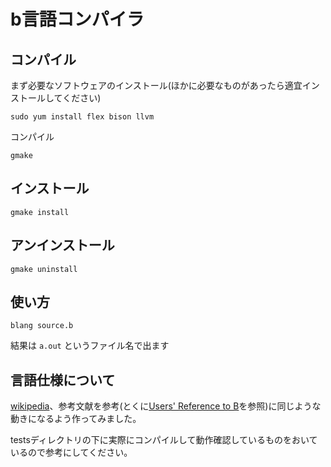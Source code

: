 # b言語コンパイラ

## コンパイル
まず必要なソフトウェアのインストール(ほかに必要なものがあったら適宜インストールしてください)
```
sudo yum install flex bison llvm
```
コンパイル
```
gmake
``` 

## インストール
```
gmake install
```

## アンインストール
```
gmake uninstall
```

## 使い方
```
blang source.b
```
結果は `a.out` というファイル名で出ます

## 言語仕様について
[wikipedia](https://ja.wikipedia.org/wiki/B%E8%A8%80%E8%AA%9E)、参考文献を参考(とくに[Users' Reference to B](https://web.archive.org/web/20150317033259/https://www.bell-labs.com/usr/dmr/www/kbman.pdf)を参照)に同じような動きになるよう作ってみました。

testsディレクトリの下に実際にコンパイルして動作確認しているものをおいているので参考にしてください。


